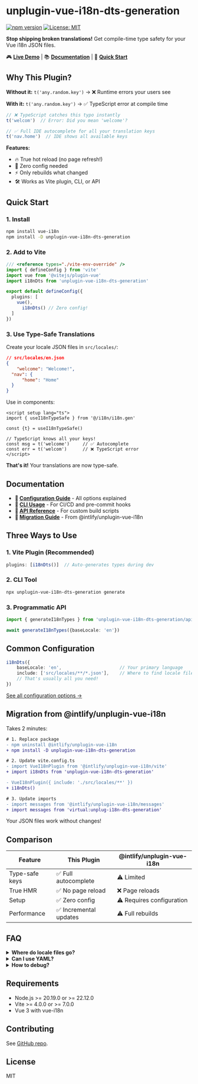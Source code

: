 # unplugin-vue-i18n-dts-generation

[![npm version](https://img.shields.io/npm/v/unplugin-vue-i18n-dts-generation.svg)](https://www.npmjs.com/package/unplugin-vue-i18n-dts-generation)
[![License: MIT](https://img.shields.io/badge/License-MIT-yellow.svg)](https://opensource.org/licenses/MIT)

**Stop shipping broken translations!** Get compile-time type safety for your Vue i18n JSON files.

🎮 **[Live Demo](https://gcwioro.github.io/unplugin-vue-i18n-dts-generation/)** | 📚 **[Documentation](#documentation)** |
🚀 **[Quick Start](#quick-start)**

## Why This Plugin?

**Without it:** `t('any.random.key')` → ❌ Runtime errors your users see

**With it:** `t('any.random.key')` → ✅ TypeScript error at compile time

```typescript
// ❌ TypeScript catches this typo instantly
t('welcom')  // Error: Did you mean 'welcome'?

// ✅ Full IDE autocomplete for all your translation keys
t('nav.home')  // IDE shows all available keys
```

**Features:**

- 🔥 True hot reload (no page refresh!)
- 🎯 Zero config needed
- ⚡ Only rebuilds what changed
- 🛠️ Works as Vite plugin, CLI, or API

## Quick Start

### 1. Install

```bash
npm install vue-i18n
npm install -D unplugin-vue-i18n-dts-generation
```

### 2. Add to Vite

```typescript
/// <reference types="./vite-env-override" />
import { defineConfig } from 'vite'
import vue from '@vitejs/plugin-vue'
import i18nDts from 'unplugin-vue-i18n-dts-generation'

export default defineConfig({
  plugins: [
    vue(),
      i18nDts() // Zero config!
  ]
})
```

### 3. Use Type-Safe Translations

Create your locale JSON files in `src/locales/`:

```json
// src/locales/en.json
{
    "welcome": "Welcome!",
  "nav": {
      "home": "Home"
  }
}
```

Use in components:

```vue
<script setup lang="ts">
import { useI18nTypeSafe } from '@/i18n/i18n.gen'

const {t} = useI18nTypeSafe()

// TypeScript knows all your keys!
const msg = t('welcome')     // ✅ Autocomplete
const err = t('welcom')      // ❌ TypeScript error
</script>
```

**That's it!** Your translations are now type-safe.

## Documentation

- **📖 [Configuration Guide](./docs/configuration.md)** - All options explained
- **🔨 [CLI Usage](./docs/cli.md)** - For CI/CD and pre-commit hooks
- **🧩 [API Reference](./docs/api.md)** - For custom build scripts
- **🔄 [Migration Guide](./docs/migration.md)** - From @intlify/unplugin-vue-i18n

## Three Ways to Use

### 1. Vite Plugin (Recommended)
```typescript
plugins: [i18nDts()]  // Auto-generates types during dev
```

### 2. CLI Tool
```bash
npx unplugin-vue-i18n-dts-generation generate
```

### 3. Programmatic API
```typescript
import { generateI18nTypes } from 'unplugin-vue-i18n-dts-generation/api'

await generateI18nTypes({baseLocale: 'en'})
```

## Common Configuration

```typescript
i18nDts({
    baseLocale: 'en',                      // Your primary language
    include: ['src/locales/**/*.json'],    // Where to find locale files
    // That's usually all you need!
})
```

[See all configuration options →](./docs/configuration.md)

## Migration from @intlify/unplugin-vue-i18n

Takes 2 minutes:

```diff
# 1. Replace package
- npm uninstall @intlify/unplugin-vue-i18n
+ npm install -D unplugin-vue-i18n-dts-generation

# 2. Update vite.config.ts
- import VueI18nPlugin from '@intlify/unplugin-vue-i18n/vite'
+ import i18nDts from 'unplugin-vue-i18n-dts-generation'

- VueI18nPlugin({ include: './src/locales/**' })
+ i18nDts()

# 3. Update imports
- import messages from '@intlify/unplugin-vue-i18n/messages'
+ import messages from 'virtual:unplug-i18n-dts-generation'
```

Your JSON files work without changes!

## Comparison

| Feature        | This Plugin           | @intlify/unplugin-vue-i18n |
|----------------|-----------------------|----------------------------|
| Type-safe keys | ✅ Full autocomplete   | ⚠️ Limited                 |
| True HMR       | ✅ No page reload      | ❌ Page reloads             |
| Setup          | ✅ Zero config         | ⚠️ Requires configuration  |
| Performance    | ✅ Incremental updates | ⚠️ Full rebuilds           |

## FAQ

<details>
<summary><strong>Where do locale files go?</strong></summary>

Default: `src/locales/*.json`. Change with `include` option.
</details>

<details>
<summary><strong>Can I use YAML?</strong></summary>

Not yet - convert to JSON first.
</details>

<details>
<summary><strong>How to debug?</strong></summary>

```typescript
i18nDts({
    debug: true,
    virtualFilePath: 'src/debug.gen.ts' // Creates inspectable file
})
```

</details>

## Requirements

- Node.js >= 20.19.0 or >= 22.12.0
- Vite >= 4.0.0 or >= 7.0.0
- Vue 3 with vue-i18n

## Contributing

See [GitHub repo](https://github.com/gcwioro/unplugin-vue-i18n-dts-generation).

## License

MIT
